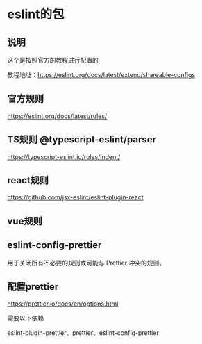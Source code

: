 # eslint的包

## 说明

这个是按照官方的教程进行配置的

教程地址：https://eslint.org/docs/latest/extend/shareable-configs

## 官方规则

https://eslint.org/docs/latest/rules/

## TS规则 @typescript-eslint/parser

https://typescript-eslint.io/rules/indent/

## react规则

https://github.com/jsx-eslint/eslint-plugin-react

## vue规则

## eslint-config-prettier

用于关闭所有不必要的规则或可能与 Prettier 冲突的规则。

## 配置prettier

https://prettier.io/docs/en/options.html

需要以下依赖

eslint-plugin-prettier、prettier、eslint-config-prettier